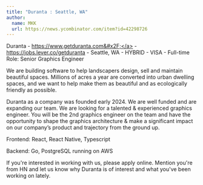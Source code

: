 ```yaml
---
title: "Duranta : Seattle, WA"
author:
  name: MKK
  url: https://news.ycombinator.com/item?id=42298726
---
```

Duranta - <a href="https:&#x2F;&#x2F;www.getduranta.com&#x2F;" rel="nofollow">https:&#x2F;&#x2F;www.getduranta.com&#x2F;</a> - <a href="https:&#x2F;&#x2F;jobs.lever.co&#x2F;getduranta" rel="nofollow">https:&#x2F;&#x2F;jobs.lever.co&#x2F;getduranta</a> - Seattle, WA - HYBRID - VISA - Full-time
Role: Senior Graphics Engineer

We are building software to help landscapers design, sell and maintain beautiful spaces. Millions of acres a year are converted into urban dwelling spaces, and we want to help make them as beautiful and as ecologically friendly as possible.

Duranta as a company was founded early 2024. We are well funded and are expanding our team. We are looking for a talented &amp; experienced graphics engineer. You will be the 2nd graphics engineer on the team and have the opportunity to shape the graphics architecture &amp; make a significant impact on our company’s product and trajectory from the ground up.

Frontend: React, React Native, Typescript

Backend: Go, PostgreSQL running on AWS

If you&#x27;re interested in working with us, please apply online. Mention you&#x27;re from HN and let us know why Duranta is of interest and what you&#x27;ve been working on lately.
<JobApplication />
